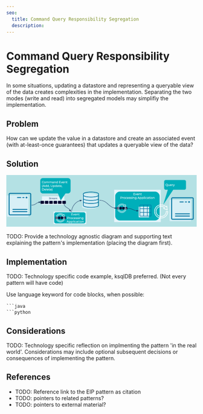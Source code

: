 ```yaml
---
seo:
  title: Command Query Responsibility Segregation
  description: 
---
```


# Command Query Responsibility Segregation
In some situations, updating a datastore and representing a queryable view of the data creates complexities in the implementation. Separating the two modes (write and read) into segregated models may simplifiy the implementation.

## Problem
How can we update the value in a datastore and create an associated event (with at-least-once guarantees) that updates a queryable view of the data?

## Solution
![command-query-responsibility-segregation](../img/command-query-responsibility-segregation.png)

TODO: Provide a technology agnostic diagram and supporting text explaining the pattern's implementation (placing the diagram first).

## Implementation
TODO: Technology specific code example, ksqlDB preferred. (Not every pattern will have code)

Use language keyword for code blocks, when possible:

```
```java
```python
```

## Considerations
TODO: Technology specific reflection on implmenting the pattern 'in the real world'. Considerations may include optional subsequent decisions or consequences of implementing the pattern.

## References
* TODO: Reference link to the EIP pattern as citation
* TODO: pointers to related patterns?
* TODO: pointers to external material?

